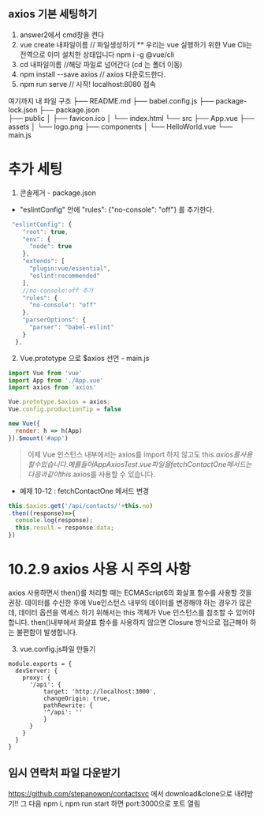 ##  axios 기본 세팅하기

1. answer2에서 cmd창을 켠다   
2. vue create 내파일이름    // 파일생성하기
  ** 우리는 vue 실행하기 위한 Vue Cli는 전역으로 이미 설치한 상태입니다 npm i -g @vue/cli
3. cd 내파일이름            //해당 파일로 넘어간다 (cd 는 폴더 이동)
4. npm install --save axios // axios 다운로드한다.
5. npm run serve            // 시작! localhost:8080 접속

여기까지 내 파일 구조
├── README.md
├── babel.config.js
├── package-lock.json
├── package.json    
├── public
│   ├── favicon.ico
│   └── index.html
└── src
    ├── App.vue
    ├── assets
    │   └── logo.png
    ├── components
    │   └── HelloWorld.vue
    └── main.js

# 추가 세팅
1. 콘솔제거 - package.json 
- "eslintConfig" 안에 "rules": {"no-console": "off"} 를 추가한다.
```javascript
 "eslintConfig": {
    "root": true,
    "env": {
      "node": true
    },
    "extends": [
      "plugin:vue/essential",
      "eslint:recommended"
    ],
    //no-console:off 추가
    "rules": {
      "no-console": "off"
    },
    "parserOptions": {
      "parser": "babel-eslint"
    }
  },

```

2. Vue.prototype 으로 $axios 선언 - main.js 
```javascript
import Vue from 'vue'
import App from './App.vue'
import axios from 'axios'

Vue.prototype.$axios = axios;
Vue.config.productionTip = false

new Vue({
  render: h => h(App)
}).$mount('#app')

```

> 이제 Vue 인스턴스 내부에서는 axios를 import 하지 않고도 this.$axios를 사용할 수 있습니다. 예를 들어 AppAxiosTest.vue 파일을 fetchContactOne 메서드는 다음과 같이 this.$axios를 사용할 수 있습니다.
- 예제 10-12 :  fetchContactOne 메서드 변경 
```javascript
this.$axios.get('/api/contacts/'+this.no)
.then((response)=>{
  console.log(response);
  this.result = response.data;
})
```

# 10.2.9 axios 사용 시 주의 사항
axios 사용하면서 then()를 처리할 때는 ECMAScript6의 화살표 함수를 사용할 것을 권장. 데이터를 수신한 후에 Vue인스턴스 내부의 데이터를 변경해야 하는 경우가 많은데, 데이터 옵션을 액세스 하기 위해서는 this 객체가 Vue 인스턴스를 참조할 수 있어야 합니다. then()내부에서 화살표 함수를 사용하지 않으면 Closure 방식으로 접근해야 하는 불편함이 발생합니다.

3. vue.config.js파일 만들기
```
module.exports = {
  devServer: {
    proxy: {
      '/api': {
          target: 'http://localhost:3000',
          changeOrigin: true,
          pathRewrite: {
          '^/api': ''
          }
      }
    }
  }
}
```


## 임시 연락처 파일 다운받기 
https://github.com/stepanowon/contactsvc 에서 download&clone으로 내려받기!!
그 다음 npm i, npm run start 하면 port:3000으로 포트 열림